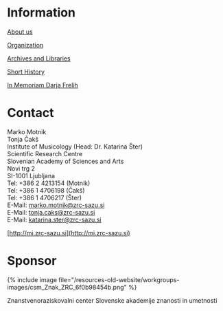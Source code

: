 # Information

[About us](/working-groups/slovenia/home.html)

[Organization](/working-groups/slovenia/organization.html)

[Archives and Libraries](/working-groups/slovenia/archives-libraries.html)

[Short History](/working-groups/slovenia/history.html)

[In Memoriam Darja Frelih](/working-groups/slovenia/in-memoriam.html)

# Contact

Marko Motnik                   
Tonja Čakš    
Institute of Musicology (Head: Dr. Katarina Šter)  
Scientific Research Centre  
Slovenian Academy of Sciences and Arts  
Novi trg 2  
SI-1001 Ljubljana  
Tel: +386 2 4213154 (Motnik)  
Tel: +386 1 4706198 (Čakš)  
Tel: +386 1 4706217 (Šter)  
E-Mail: [marko.motnik@zrc-sazu.si](mailto:marko.motnik@zrc-sazu.si)  
E-Mail: [tonja.caks@zrc-sazu.si](mailto:tonja.caks@zrc-sazu.si)  
E-Mail: [katarina.ster@zrc-sazu.si](mailto:katarina.ster@zrc-sazu.si)

[http://mi.zrc-sazu.si](http://mi.zrc-sazu.si)

# Sponsor

{% include image file="/resources-old-website/workgroups-images/csm_Znak_ZRC_6f0b98454b.png" %}

Znanstvenoraziskovalni center Slovenske akademije znanosti in umetnosti

